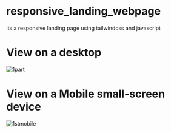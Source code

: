# responsive_landing_webpage
its a responsive landing page using tailwindcss and javascript

# View on a desktop
![1part](https://github.com/sheltersi/responsive_landing_webpage/assets/100737836/c4d15c39-3628-4e85-be78-9bf4ea46b71e)

# View on a Mobile small-screen device
![1stmobile](https://github.com/sheltersi/responsive_landing_webpage/assets/100737836/023b9432-e1ec-42e9-8f0b-2e0c8a0c13b4)
